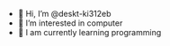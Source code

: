 - 👋 Hi, I’m @deskt-ki312eb
- 👀 I’m interested in computer
- 🌱 I am currently learning programming 

<!---
deskt-ki312eb/deskt-ki312eb is a ✨ special ✨ repository because its `README.md` (this file) appears on your GitHub profile.
You can click the Preview link to take a look at your changes.
--->
